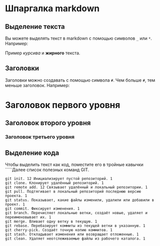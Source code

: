 # Шпаргалка markdown

## Выделение текста

Вы можете выделять текст в markdown с помощью символов `_` или `*`. Например:

Пример _курсива_ и **жирного** текста.

## Заголовки

Заголовки можно создавать с помощью символа `#`. Чем больше `#`, тем меньше заголовок. Например:

# Заголовок первого уровня
## Заголовок второго уровня
### Заголовок третьего уровня

## Выделение кода

Чтобы выделить текст как код, поместите его в тройные кавычки `````Далее список полезных команд GIT. 

```
git init. 12 Инициализирует пустой репозиторий. 1
git clone. Клонирует удалённый репозиторий. 1
git remote add. 12 Связывает удалённый и локальный репозитории. 1
git pull. Подтягивает в локальный репозиторий последнюю версию проекта. 1
git status. Показывает, какие файлы изменили, удалили или добавили в проект. 1
git commit. Фиксирует изменения. 1
git branch. Перечисляет локальные ветки, создаёт новые, удаляет и переименовывает их. 1
git merge. Вливает одну ветку в текущую. 1
git rebase. Перебазирует коммиты из текущей ветки в указанную. 1
git cherry-pick. Создаёт точную копию коммитов. 1
git stash. Откладывает изменения или возвращает отложенные. 1
git clean. Удаляет неотслеживаемые файлы из рабочего каталога. 1
```